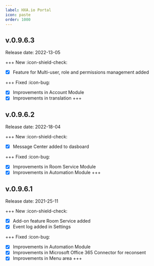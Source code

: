 ```yaml
---
label: HXA.io Portal
icon: paste
order: 1000
---
```


## v.0.9.6.3
Release date: 2022-13-05

+++ New :icon-shield-check:
- [x] Feature for Multi-user, role and permissions management added

+++ Fixed :icon-bug:
- [x] Improvements in Account Module
- [x] Improvements in translation
+++

## v.0.9.6.2
Release date: 2022-18-04

+++ New :icon-shield-check:
- [x] Message Center added to dasboard

+++ Fixed :icon-bug:
- [x] Improvements in Room Service Module
- [x] Improvements in Automation Module
+++

## v.0.9.6.1
Release date: 2021-25-11

+++ New :icon-shield-check:
- [x] Add-on feature Room Service added
- [x] Event log added in Settings

+++ Fixed :icon-bug:
- [x] Improvements in Automation Module
- [x] Improvements in Microsoft Office 365 Connector for reconsent
- [x] Improvements in Menu area
+++
